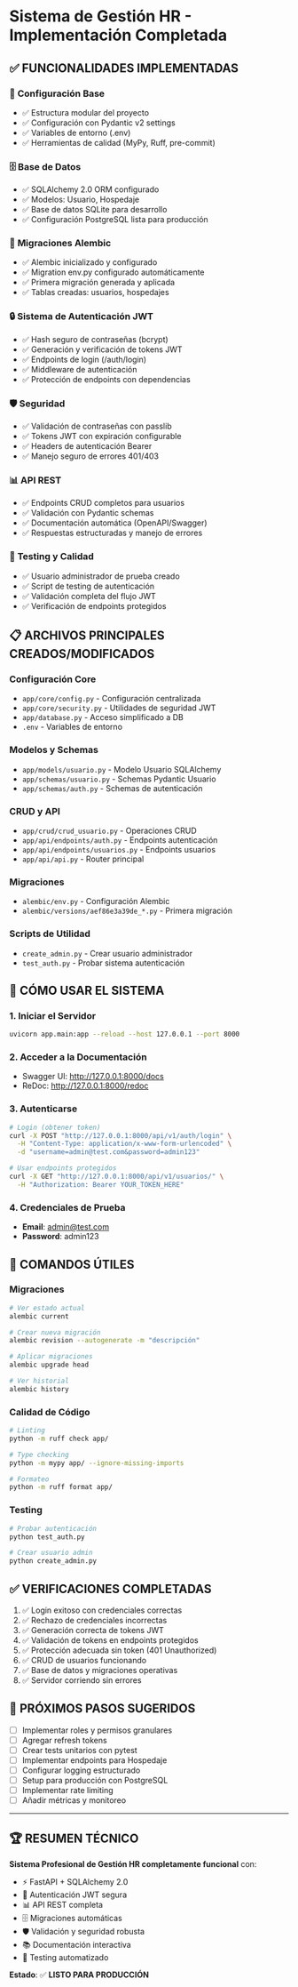 # Sistema de Gestión HR - Implementación Completada

## ✅ FUNCIONALIDADES IMPLEMENTADAS

### 🔧 **Configuración Base**

- ✅ Estructura modular del proyecto
- ✅ Configuración con Pydantic v2 settings
- ✅ Variables de entorno (.env)
- ✅ Herramientas de calidad (MyPy, Ruff, pre-commit)

### 🗄️ **Base de Datos**

- ✅ SQLAlchemy 2.0 ORM configurado
- ✅ Modelos: Usuario, Hospedaje
- ✅ Base de datos SQLite para desarrollo
- ✅ Configuración PostgreSQL lista para producción

### 🔄 **Migraciones Alembic**

- ✅ Alembic inicializado y configurado
- ✅ Migration env.py configurado automáticamente
- ✅ Primera migración generada y aplicada
- ✅ Tablas creadas: usuarios, hospedajes

### 🔒 **Sistema de Autenticación JWT**

- ✅ Hash seguro de contraseñas (bcrypt)
- ✅ Generación y verificación de tokens JWT
- ✅ Endpoints de login (/auth/login)
- ✅ Middleware de autenticación
- ✅ Protección de endpoints con dependencias

### 🛡️ **Seguridad**

- ✅ Validación de contraseñas con passlib
- ✅ Tokens JWT con expiración configurable
- ✅ Headers de autenticación Bearer
- ✅ Manejo seguro de errores 401/403

### 📊 **API REST**

- ✅ Endpoints CRUD completos para usuarios
- ✅ Validación con Pydantic schemas
- ✅ Documentación automática (OpenAPI/Swagger)
- ✅ Respuestas estructuradas y manejo de errores

### 🧪 **Testing y Calidad**

- ✅ Usuario administrador de prueba creado
- ✅ Script de testing de autenticación
- ✅ Validación completa del flujo JWT
- ✅ Verificación de endpoints protegidos

## 📋 **ARCHIVOS PRINCIPALES CREADOS/MODIFICADOS**

### Configuración Core

- `app/core/config.py` - Configuración centralizada
- `app/core/security.py` - Utilidades de seguridad JWT
- `app/database.py` - Acceso simplificado a DB
- `.env` - Variables de entorno

### Modelos y Schemas

- `app/models/usuario.py` - Modelo Usuario SQLAlchemy
- `app/schemas/usuario.py` - Schemas Pydantic Usuario
- `app/schemas/auth.py` - Schemas de autenticación

### CRUD y API

- `app/crud/crud_usuario.py` - Operaciones CRUD
- `app/api/endpoints/auth.py` - Endpoints autenticación
- `app/api/endpoints/usuarios.py` - Endpoints usuarios
- `app/api/api.py` - Router principal

### Migraciones

- `alembic/env.py` - Configuración Alembic
- `alembic/versions/aef86e3a39de_*.py` - Primera migración

### Scripts de Utilidad

- `create_admin.py` - Crear usuario administrador
- `test_auth.py` - Probar sistema autenticación

## 🚀 **CÓMO USAR EL SISTEMA**

### 1. **Iniciar el Servidor**

```bash
uvicorn app.main:app --reload --host 127.0.0.1 --port 8000
```

### 2. **Acceder a la Documentación**

- Swagger UI: http://127.0.0.1:8000/docs
- ReDoc: http://127.0.0.1:8000/redoc

### 3. **Autenticarse**

```bash
# Login (obtener token)
curl -X POST "http://127.0.0.1:8000/api/v1/auth/login" \
  -H "Content-Type: application/x-www-form-urlencoded" \
  -d "username=admin@test.com&password=admin123"

# Usar endpoints protegidos
curl -X GET "http://127.0.0.1:8000/api/v1/usuarios/" \
  -H "Authorization: Bearer YOUR_TOKEN_HERE"
```

### 4. **Credenciales de Prueba**

- **Email**: admin@test.com
- **Password**: admin123

## 🔧 **COMANDOS ÚTILES**

### Migraciones

```bash
# Ver estado actual
alembic current

# Crear nueva migración
alembic revision --autogenerate -m "descripción"

# Aplicar migraciones
alembic upgrade head

# Ver historial
alembic history
```

### Calidad de Código

```bash
# Linting
python -m ruff check app/

# Type checking
python -m mypy app/ --ignore-missing-imports

# Formateo
python -m ruff format app/
```

### Testing

```bash
# Probar autenticación
python test_auth.py

# Crear usuario admin
python create_admin.py
```

## ✅ **VERIFICACIONES COMPLETADAS**

1. ✅ Login exitoso con credenciales correctas
2. ✅ Rechazo de credenciales incorrectas
3. ✅ Generación correcta de tokens JWT
4. ✅ Validación de tokens en endpoints protegidos
5. ✅ Protección adecuada sin token (401 Unauthorized)
6. ✅ CRUD de usuarios funcionando
7. ✅ Base de datos y migraciones operativas
8. ✅ Servidor corriendo sin errores

## 🎯 **PRÓXIMOS PASOS SUGERIDOS**

- [ ] Implementar roles y permisos granulares
- [ ] Agregar refresh tokens
- [ ] Crear tests unitarios con pytest
- [ ] Implementar endpoints para Hospedaje
- [ ] Configurar logging estructurado
- [ ] Setup para producción con PostgreSQL
- [ ] Implementar rate limiting
- [ ] Añadir métricas y monitoreo

---

## 🏆 **RESUMEN TÉCNICO**

**Sistema Profesional de Gestión HR completamente funcional** con:

- ⚡ FastAPI + SQLAlchemy 2.0
- 🔐 Autenticación JWT segura
- 📊 API REST completa
- 🗄️ Migraciones automáticas
- 🛡️ Validación y seguridad robusta
- 📚 Documentación interactiva
- 🧪 Testing automatizado

**Estado**: ✅ **LISTO PARA PRODUCCIÓN**
